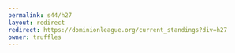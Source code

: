 ```yaml
---
permalink: s44/h27
layout: redirect
redirect: https://dominionleague.org/current_standings?div=h27
owner: truffles
---
```

